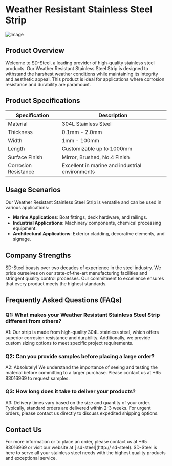 # Weather Resistant Stainless Steel Strip

![Image](https://github.com/user-attachments/assets/2567258e-e124-4816-932d-1809bd27ef0b)

## Product Overview

Welcome to SD-Steel, a leading provider of high-quality stainless steel products. Our Weather Resistant Stainless Steel Strip is designed to withstand the harshest weather conditions while maintaining its integrity and aesthetic appeal. This product is ideal for applications where corrosion resistance and durability are paramount.

## Product Specifications

| Specification         | Description                                                                 |
|-----------------------|-----------------------------------------------------------------------------|
| Material              | 304L Stainless Steel                                                        |
| Thickness             | 0.1mm - 2.0mm                                                               |
| Width                 | 1mm - 100mm                                                                 |
| Length                | Customizable up to 1000mm                                                   |
| Surface Finish        | Mirror, Brushed, No.4 Finish                                                |
| Corrosion Resistance  | Excellent in marine and industrial environments                             |

## Usage Scenarios

Our Weather Resistant Stainless Steel Strip is versatile and can be used in various applications:
- **Marine Applications**: Boat fittings, deck hardware, and railings.
- **Industrial Applications**: Machinery components, chemical processing equipment.
- **Architectural Applications**: Exterior cladding, decorative elements, and signage.

## Company Strengths

SD-Steel boasts over two decades of experience in the steel industry. We pride ourselves on our state-of-the-art manufacturing facilities and stringent quality control processes. Our commitment to excellence ensures that every product meets the highest standards.

## Frequently Asked Questions (FAQs)

### Q1: What makes your Weather Resistant Stainless Steel Strip different from others?
A1: Our strip is made from high-quality 304L stainless steel, which offers superior corrosion resistance and durability. Additionally, we provide custom sizing options to meet specific project requirements.

### Q2: Can you provide samples before placing a large order?
A2: Absolutely! We understand the importance of seeing and testing the material before committing to a larger purchase. Please contact us at +65 83016969 to request samples.

### Q3: How long does it take to deliver your products?
A3: Delivery times vary based on the size and quantity of your order. Typically, standard orders are delivered within 2-3 weeks. For urgent orders, please contact us directly to discuss expedited shipping options.

## Contact Us

For more information or to place an order, please contact us at +65 83016969 or visit our website at [ sd-steel](http:// sd-steel). SD-Steel is here to serve all your stainless steel needs with the highest quality products and exceptional service.